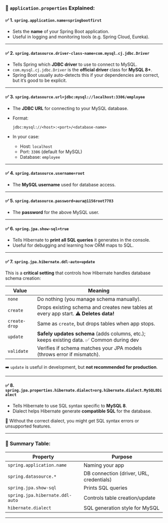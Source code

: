### 🔧 `application.properties` Explained:

#### ✅ 1. `spring.application.name=springbootfirst`

* Sets the **name** of your Spring Boot application.
* Useful in logging and monitoring tools (e.g. Spring Cloud, Eureka).

---

#### ✅ 2. `spring.datasource.driver-class-name=com.mysql.cj.jdbc.Driver`

* Tells Spring which **JDBC driver** to use to connect to MySQL.
* `com.mysql.cj.jdbc.Driver` is the **official driver** class for **MySQL 8+**.
* Spring Boot usually auto-detects this if your dependencies are correct, but it’s good to be explicit.

---

#### ✅ 3. `spring.datasource.url=jdbc:mysql://localhost:3306/employee`

* The **JDBC URL** for connecting to your MySQL database.
* Format:

  ```
  jdbc:mysql://<host>:<port>/<database-name>
  ```
* In your case:

  * Host: `localhost`
  * Port: `3306` (default for MySQL)
  * Database: `employee`

---

#### ✅ 4. `spring.datasource.username=root`

* The **MySQL username** used for database access.

---

#### ✅ 5. `spring.datasource.password=aura@1156root7783`

* The **password** for the above MySQL user.

---

#### ✅ 6. `spring.jpa.show-sql=true`

* Tells Hibernate to **print all SQL queries** it generates in the console.
* Useful for debugging and learning how ORM maps to SQL.

---

#### ✅ 7. `spring.jpa.hibernate.ddl-auto=update`

This is a **critical setting** that controls how Hibernate handles database schema creation:

| Value         | Meaning                                                                                  |
| ------------- | ---------------------------------------------------------------------------------------- |
| `none`        | Do nothing (you manage schema manually).                                                 |
| `create`      | Drops existing schema and creates new tables at every app start. ⚠️ **Deletes data!**    |
| `create-drop` | Same as `create`, but drops tables when app stops.                                       |
| `update`      | **Safely updates schema** (adds columns, etc.); keeps existing data. ✅ Common during dev |
| `validate`    | Verifies if schema matches your JPA models (throws error if mismatch).                   |

➡️ `update` is useful in development, but **not recommended for production**.

---

#### ✅ 8. `spring.jpa.properties.hibernate.dialect=org.hibernate.dialect.MySQL8Dialect`

* Tells Hibernate to use SQL syntax specific to **MySQL 8**.
* Dialect helps Hibernate generate **compatible SQL** for the database.

📌 Without the correct dialect, you might get SQL syntax errors or unsupported features.

---

### 🧠 Summary Table:

| Property                        | Purpose                                  |
| ------------------------------- | ---------------------------------------- |
| `spring.application.name`       | Naming your app                          |
| `spring.datasource.*`           | DB connection (driver, URL, credentials) |
| `spring.jpa.show-sql`           | Prints SQL queries                       |
| `spring.jpa.hibernate.ddl-auto` | Controls table creation/update           |
| `hibernate.dialect`             | SQL generation style for MySQL           |

---
